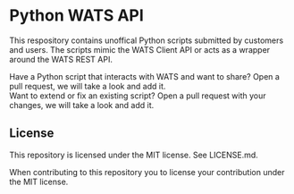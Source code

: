 # Python WATS API
This respository contains unoffical Python scripts submitted by customers and users. The scripts mimic the WATS Client API or acts as a wrapper around the WATS REST API. 

Have a Python script that interacts with WATS and want to share? Open a pull request, we will take a look and add it.  
Want to extend or fix an existing script? Open a pull request with your changes, we will take a look and add it.

## License

This repository is licensed under the MIT license. See LICENSE.md.

When contributing to this repository you to license your contribution under the MIT license.
